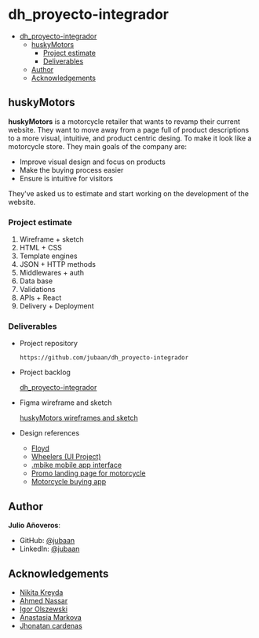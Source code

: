 # dh_proyecto-integrador

- [dh_proyecto-integrador](#dh_proyecto-integrador)
  - [huskyMotors](#huskymotors)
    - [Project estimate](#project-estimate)
    - [Deliverables](#deliverables)
  - [Author](#author)
  - [Acknowledgements](#acknowledgements)

## huskyMotors

**huskyMotors** is a motorcycle retailer that wants to revamp their current website. They want to move away from a page full of product descriptions to a more visual, intuitive, and product centric desing. To  make it look like a motorcycle store. They main goals of the company are:

- Improve visual design and focus on products
- Make the buying process easier
- Ensure is intuitive for visitors

They've asked us to estimate and start working on the development of the website. 

### Project estimate

1. Wireframe + sketch
2. HTML + CSS
3. Template engines
4. JSON + HTTP methods
5. Middlewares + auth
6. Data base
7. Validations
8. APIs + React
9. Delivery + Deployment

### Deliverables

- Project repository

    ```
    https://github.com/jubaan/dh_proyecto-integrador
    ```

- Project backlog

   [dh_proyecto-integrador](https://github.com/users/jubaan/projects/1/views/1?visibleFields=%5B%22Title%22%2C%22Status%22%2C%22Milestone%22%2C1488678%2C1488695%2C1488891%2C%22Assignees%22%2C%22Labels%22%5D)

- Figma wireframe and sketch

    [huskyMotors wireframes and sketch](https://www.figma.com/file/V0DF5XfrfdrDdF4pCwZyLl/dh_proyecto-integrador?node-id=0%3A1)

- Design references

    - [Floyd](https://www.behance.net/gallery/135126051/FLOYD-CO-E-commerce-redesign?tracking_source=search_projects_recommended%7Cecommerce%20ux%20web%20design)
    - [Wheelers (UI Project)](https://www.behance.net/gallery/131396637/Wheelers-(UI-Project)?tracking_source=search_projects_recommended%7Cecommerce%20ux%20web%20design%20motorcycle)
    - [.mbike mobile app interface](https://www.behance.net/gallery/129897899/mbike-mobile-app-interface?tracking_source=search_projects_recommended%7Cecommerce%20ux%20web%20design%20motorcycle)
    - [Promo landing page for motorcycle](https://www.behance.net/gallery/134483585/Promo-landing-for-motorcycle-promo-sajt-dlja-motocikla?tracking_source=search_projects_recommended%7Cmotorcycle)
    - [Motorcycle buying app](https://www.behance.net/gallery/136112471/Motorcycle-buying-app?tracking_source=search_projects_recommended%7Cmotorcycle)
## Author

**Julio Añoveros**:
- GitHub: [@jubaan](https://github.com/jubaan)
- LinkedIn: [@jubaan](https://linkedin.com/in/jubaan)

## Acknowledgements

- [Nikita Kreyda](https://www.behance.net/leogoggins)
- [Ahmed Nassar](https://www.behance.net/a7mednassar)
- [Igor Olszewski](https://www.behance.net/igorolszewski2)
- [Anastasia Markova](https://www.behance.net/anastasmarkova)
- [Jhonatan cardenas](https://www.behance.net/jhonatan_artist23)